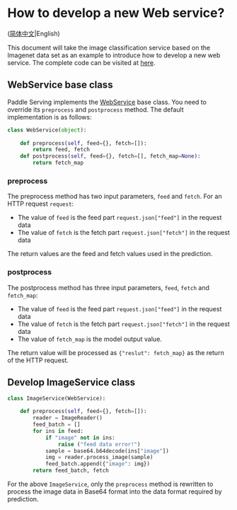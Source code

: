 # How to develop a new Web service?

([简体中文](NEW_WEB_SERVICE_CN.md)|English)

This document will take the image classification service based on the Imagenet data set as an example to introduce how to develop a new web service. The complete code can be visited at [here](https://github.com/PaddlePaddle/Serving/blob/develop/python/examples/imagenet/image_classification_service.py).

## WebService base class

Paddle Serving implements the [WebService](https://github.com/PaddlePaddle/Serving/blob/develop/python/paddle_serving_server/web_service.py#L23) base class. You need to override its `preprocess` and `postprocess` method. The default implementation is as follows:

```python
class WebService(object):
  
    def preprocess(self, feed={}, fetch=[]):
        return feed, fetch
    def postprocess(self, feed={}, fetch=[], fetch_map=None):
        return fetch_map
```

### preprocess

The preprocess method has two input parameters, `feed` and `fetch`. For an HTTP request `request`:

- The value of `feed` is the feed part `request.json["feed"]` in the request data 
- The value of `fetch` is the fetch part `request.json["fetch"]` in the request data

The return values are the feed and fetch values used in the prediction.

### postprocess

The postprocess method has three input parameters, `feed`, `fetch` and `fetch_map`:

- The value of `feed` is the feed part `request.json["feed"]` in the request data 
- The value of `fetch` is the fetch part `request.json["fetch"]` in the request data
- The value of `fetch_map` is the model output value.

The return value will be processed as `{"reslut": fetch_map}` as the return of the HTTP request.

## Develop ImageService class

```python
class ImageService(WebService):

    def preprocess(self, feed={}, fetch=[]):
        reader = ImageReader()
        feed_batch = []
        for ins in feed:
            if "image" not in ins:
                raise ("feed data error!")
            sample = base64.b64decode(ins["image"])
            img = reader.process_image(sample)
            feed_batch.append({"image": img})
        return feed_batch, fetch
```

For the above `ImageService`, only the `preprocess` method is rewritten to process the image data in Base64 format into the data format required by prediction.
